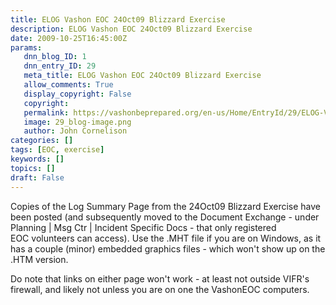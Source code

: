 ```yaml
---
title: ELOG Vashon EOC 24Oct09 Blizzard Exercise
description: ELOG Vashon EOC 24Oct09 Blizzard Exercise
date: 2009-10-25T16:45:00Z
params:
   dnn_blog_ID: 1
   dnn_entry_ID: 29
   meta_title: ELOG Vashon EOC 24Oct09 Blizzard Exercise
   allow_comments: True
   display_copyright: False
   copyright: 
   permalink: https://vashonbeprepared.org/en-us/Home/EntryId/29/ELOG-Vashon-EOC-24Oct09-Blizzard-Exercise
   image: 29_blog-image.png
   author: John Cornelison
categories: []
tags: [EOC, exercise]
keywords: []
topics: []
draft: False
---
```


<p>Copies of the Log Summary Page from the 24Oct09 Blizzard Exercise have been posted (and subsequently moved to the Document Exchange - under Planning |&#160;Msg&#160;Ctr | Incident Specific Docs -&#160;that only registered EOC&#160;volunteers can access). Use the .MHT file if you are on Windows, as it has a couple (minor) embedded graphics files - which won't show up on the .HTM version.</p>
<p>Do note that links on either page won't work - at least not outside VIFR's firewall, and likely not unless you are on one the VashonEOC computers.</p>
